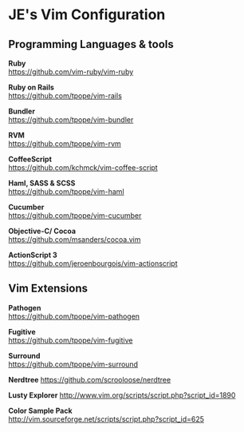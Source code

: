 # JE's Vim Configuration

## Programming Languages & tools

**Ruby**<br/>
https://github.com/vim-ruby/vim-ruby

**Ruby on Rails**<br/>
<https://github.com/tpope/vim-rails>

**Bundler**<br/>
<https://github.com/tpope/vim-bundler>

**RVM**<br/>
<https://github.com/tpope/vim-rvm>

**CoffeeScript**<br/>
<https://github.com/kchmck/vim-coffee-script>

**Haml, SASS & SCSS**<br/>
<https://github.com/tpope/vim-haml>

**Cucumber**<br/>
<https://github.com/tpope/vim-cucumber>

**Objective-C/ Cocoa**<br/>
<https://github.com/msanders/cocoa.vim>

**ActionScript 3**<br/>
<https://github.com/jeroenbourgois/vim-actionscript>

## Vim Extensions

**Pathogen**<br/>
<https://github.com/tpope/vim-pathogen>

**Fugitive**<br/>
<https://github.com/tpope/vim-fugitive>

**Surround**<br/>
<https://github.com/tpope/vim-surround>

**Nerdtree**
<https://github.com/scrooloose/nerdtree>

**Lusty Explorer**
<http://www.vim.org/scripts/script.php?script_id=1890>

**Color Sample Pack**<br/>
<http://vim.sourceforge.net/scripts/script.php?script_id=625>
